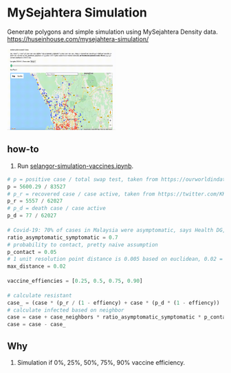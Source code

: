 # MySejahtera Simulation

Generate polygons and simple simulation using MySejahtera Density data. https://huseinhouse.com/mysejahtera-simulation/

<img src="selangor.gif" width="50%">

## how-to

1. Run [selangor-simulation-vaccines.ipynb](selangor-simulation-vaccines.ipynb).

```python
# p = positive case / total swap test, taken from https://ourworldindata.org/coronavirus-data?country=~MYS
p = 5600.29 / 83527
# p_r = recovered case / case active, taken from https://twitter.com/KKMPutrajaya
p_r = 5557 / 62027
# p_d = death case / case active
p_d = 77 / 62027

# Covid-19: 70% of cases in Malaysia were asymptomatic, says Health DG, https://www.thestar.com.my/news/nation/2020/07/08/covid-19-70-of-cases-in-malaysia-were-asymptomatic-says-health-dg
ratio_asymptomatic_symptomatic = 0.7
# probability to contact, pretty naive assumption
p_contact = 0.05
# 1 unit resolution point distance is 0.005 based on euclidean, 0.02 = 4 units resolution point distance
max_distance = 0.02

vaccine_effiencies = [0.25, 0.5, 0.75, 0.90]

# calculate resistant
case_ = (case * (p_r / (1 - effiency) + case * (p_d * (1 - effiency))
# calculate infected based on neighbor
case = case + case_neighbors * ratio_asymptomatic_symptomatic * p_contact * (1 - effiency)
case = case - case_
```

## Why

1. Simulation if 0%, 25%, 50%, 75%, 90% vaccine efficiency.
